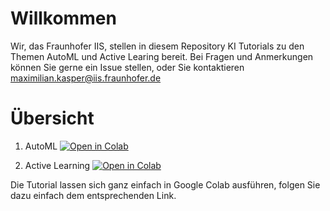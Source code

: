 # Willkommen
Wir, das Fraunhofer IIS, stellen in diesem Repository KI Tutorials zu den Themen AutoML und Active Learing bereit.
Bei Fragen und Anmerkungen können Sie gerne ein Issue stellen, oder Sie kontaktieren maximilian.kasper@iis.fraunhofer.de



# Übersicht

1. AutoML [![Open in Colab](https://colab.research.google.com/assets/colab-badge.svg)](https://colab.research.google.com/github//IIS-KI-Tutorials/KI-Tutorials/blob/main/AutoML_Tutorials.ipynb)



2. Active Learning [![Open in Colab](https://colab.research.google.com/assets/colab-badge.svg)](https://colab.research.google.com/github//IIS-KI-Tutorials/KI-Tutorials/blob/main/Active_Learning_Tutorials.ipynb)







Die Tutorial lassen sich ganz einfach in Google Colab ausführen, folgen Sie dazu einfach dem entsprechenden Link.